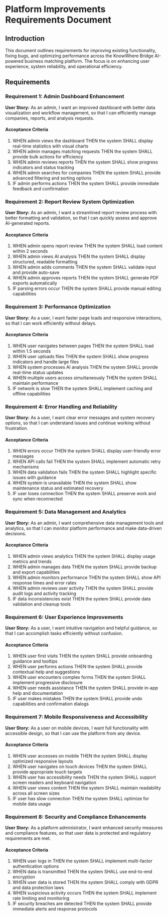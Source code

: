 # Platform Improvements Requirements Document

## Introduction

This document outlines requirements for improving existing functionality, fixing bugs, and optimizing performance across the KnowWhere Bridge AI-powered business matching platform. The focus is on enhancing user experience, system reliability, and operational efficiency.

## Requirements

### Requirement 1: Admin Dashboard Enhancement

**User Story:** As an admin, I want an improved dashboard with better data visualization and workflow management, so that I can efficiently manage companies, reports, and analysis requests.

#### Acceptance Criteria

1. WHEN admin views the dashboard THEN the system SHALL display real-time statistics with visual charts
2. WHEN admin manages matching requests THEN the system SHALL provide bulk actions for efficiency
3. WHEN admin reviews reports THEN the system SHALL show progress indicators and status tracking
4. WHEN admin searches for companies THEN the system SHALL provide advanced filtering and sorting options
5. IF admin performs actions THEN the system SHALL provide immediate feedback and confirmation

### Requirement 2: Report Review System Optimization

**User Story:** As an admin, I want a streamlined report review process with better formatting and validation, so that I can quickly assess and approve AI-generated reports.

#### Acceptance Criteria

1. WHEN admin opens report review THEN the system SHALL load content within 2 seconds
2. WHEN admin views AI analysis THEN the system SHALL display structured, readable formatting
3. WHEN admin adds comments THEN the system SHALL validate input and provide auto-save
4. WHEN admin approves reports THEN the system SHALL generate PDF exports automatically
5. IF parsing errors occur THEN the system SHALL provide manual editing capabilities

### Requirement 3: Performance Optimization

**User Story:** As a user, I want faster page loads and responsive interactions, so that I can work efficiently without delays.

#### Acceptance Criteria

1. WHEN user navigates between pages THEN the system SHALL load within 1.5 seconds
2. WHEN user uploads files THEN the system SHALL show progress indicators and handle large files
3. WHEN system processes AI analysis THEN the system SHALL provide real-time status updates
4. WHEN multiple users access simultaneously THEN the system SHALL maintain performance
5. IF network is slow THEN the system SHALL implement caching and offline capabilities

### Requirement 4: Error Handling and Reliability

**User Story:** As a user, I want clear error messages and system recovery options, so that I can understand issues and continue working without frustration.

#### Acceptance Criteria

1. WHEN errors occur THEN the system SHALL display user-friendly error messages
2. WHEN API calls fail THEN the system SHALL implement automatic retry mechanisms
3. WHEN data validation fails THEN the system SHALL highlight specific issues with guidance
4. WHEN system is unavailable THEN the system SHALL show maintenance status and estimated recovery
5. IF user loses connection THEN the system SHALL preserve work and sync when reconnected

### Requirement 5: Data Management and Analytics

**User Story:** As an admin, I want comprehensive data management tools and analytics, so that I can monitor platform performance and make data-driven decisions.

#### Acceptance Criteria

1. WHEN admin views analytics THEN the system SHALL display usage metrics and trends
2. WHEN admin manages data THEN the system SHALL provide backup and export capabilities
3. WHEN admin monitors performance THEN the system SHALL show API response times and error rates
4. WHEN admin reviews user activity THEN the system SHALL provide audit logs and activity tracking
5. IF data inconsistencies exist THEN the system SHALL provide data validation and cleanup tools

### Requirement 6: User Experience Improvements

**User Story:** As a user, I want intuitive navigation and helpful guidance, so that I can accomplish tasks efficiently without confusion.

#### Acceptance Criteria

1. WHEN user first visits THEN the system SHALL provide onboarding guidance and tooltips
2. WHEN user performs actions THEN the system SHALL provide contextual help and suggestions
3. WHEN user encounters complex forms THEN the system SHALL implement progressive disclosure
4. WHEN user needs assistance THEN the system SHALL provide in-app help and documentation
5. IF user makes mistakes THEN the system SHALL provide undo capabilities and confirmation dialogs

### Requirement 7: Mobile Responsiveness and Accessibility

**User Story:** As a user on mobile devices, I want full functionality with accessible design, so that I can use the platform from any device.

#### Acceptance Criteria

1. WHEN user accesses on mobile THEN the system SHALL display optimized responsive layouts
2. WHEN user navigates on touch devices THEN the system SHALL provide appropriate touch targets
3. WHEN user has accessibility needs THEN the system SHALL support screen readers and keyboard navigation
4. WHEN user views content THEN the system SHALL maintain readability across all screen sizes
5. IF user has slow connection THEN the system SHALL optimize for mobile data usage

### Requirement 8: Security and Compliance Enhancements

**User Story:** As a platform administrator, I want enhanced security measures and compliance features, so that user data is protected and regulatory requirements are met.

#### Acceptance Criteria

1. WHEN user logs in THEN the system SHALL implement multi-factor authentication options
2. WHEN data is transmitted THEN the system SHALL use end-to-end encryption
3. WHEN user data is stored THEN the system SHALL comply with GDPR and data protection laws
4. WHEN suspicious activity occurs THEN the system SHALL implement rate limiting and monitoring
5. IF security breaches are detected THEN the system SHALL provide immediate alerts and response protocols